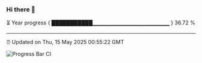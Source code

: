 ### Hi there 👋

⏳ Year progress { ███████████▁▁▁▁▁▁▁▁▁▁▁▁▁▁▁▁▁▁▁ } 36.72 %

---

⏰ Updated on Thu, 15 May 2025 00:55:22 GMT

![Progress Bar CI](https://github.com/Shyam-Makwana/GitHub-Actions-Demo/workflows/Progress%20Bar%20CI/badge.svg)
